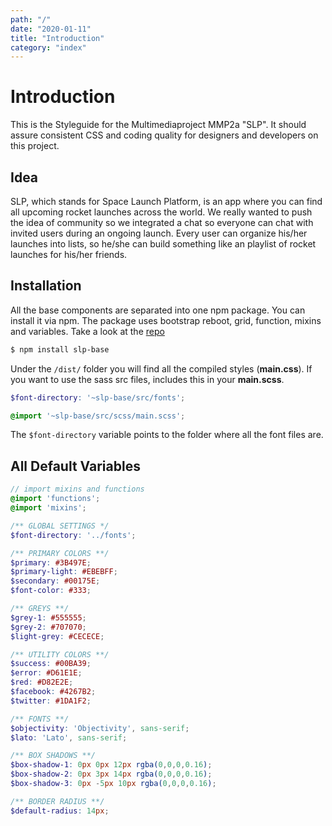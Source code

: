 ```yaml
---
path: "/"
date: "2020-01-11"
title: "Introduction"
category: "index"
---
```


# Introduction

This is the Styleguide for the Multimediaproject MMP2a "SLP". It should assure consistent CSS and coding quality for designers and developers on this project.

## Idea

SLP, which stands for Space Launch Platform, is an app where you can find all upcoming rocket launches across the world. We really wanted to push the idea of community so we integrated a chat so everyone can chat with invited users during an ongoing launch. Every user can organize his/her launches into lists, so he/she can build something like an playlist of rocket launches for his/her friends.

## Installation

All the base components are separated into one npm package. You can install it via npm. The package uses bootstrap reboot, grid, function, mixins and variables. Take a look at the [repo](https://github.com/TobiasFranek/slp-base)

```bash
$ npm install slp-base
```

Under the ```/dist/``` folder you will find all the compiled styles (**main.css**). If you want to use the sass src files, includes this in your **main.scss**.

```scss
$font-directory: '~slp-base/src/fonts';

@import '~slp-base/src/scss/main.scss';
```

The ```$font-directory``` variable points to the folder where all the font files are.

## All Default Variables

```scss
// import mixins and functions
@import 'functions';
@import 'mixins';

/** GLOBAL SETTINGS */
$font-directory: '../fonts';

/** PRIMARY COLORS **/
$primary: #3B497E;
$primary-light: #EBEBFF;
$secondary: #00175E;
$font-color: #333;

/** GREYS **/
$grey-1: #555555; 
$grey-2: #707070;
$light-grey: #CECECE;

/** UTILITY COLORS **/
$success: #00BA39;
$error: #D61E1E;
$red: #D82E2E;
$facebook: #4267B2;
$twitter: #1DA1F2;

/** FONTS **/
$objectivity: 'Objectivity', sans-serif;
$lato: 'Lato', sans-serif;

/** BOX SHADOWS **/
$box-shadow-1: 0px 0px 12px rgba(0,0,0,0.16);
$box-shadow-2: 0px 3px 14px rgba(0,0,0,0.16);
$box-shadow-3: 0px -5px 10px rgba(0,0,0,0.16);

/** BORDER RADIUS **/ 
$default-radius: 14px;
```